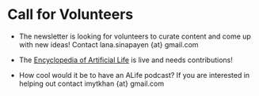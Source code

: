 # Call for Volunteers

- The newsletter is looking for volunteers to curate content and come up with new ideas! Contact lana.sinapayen {at} gmail.com

- The [Encyclopedia of Artificial Life](https://alife.org/encyclopedia/) is live and needs contributions!

- How cool would it be to have an ALife podcast? If you are interested in helping out contact imytkhan {at} gmail.com
